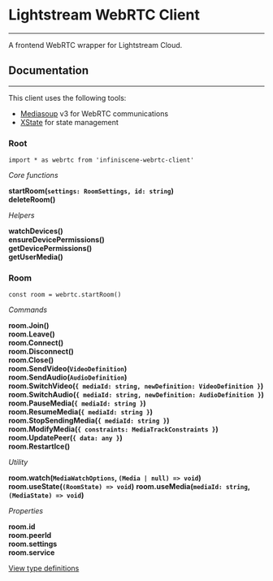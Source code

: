 # Lightstream WebRTC Client  

---

A frontend WebRTC wrapper for Lightstream Cloud.

## Documentation

---

This client uses the following tools:

- [Mediasoup](https://github.com/versatica/mediasoup/) v3 for WebRTC communications
- [XState](https://github.com/davidkpiano/xstate) for state management

### Root

`import * as webrtc from 'infiniscene-webrtc-client'`

_Core functions_

**startRoom(`settings: RoomSettings, id: string`)**  
**deleteRoom()**

_Helpers_

**watchDevices()**  
**ensureDevicePermissions()**  
**getDevicePermissions()**  
**getUserMedia()**

### Room

`const room = webrtc.startRoom()`

_Commands_

**room.Join()**  
**room.Leave()**  
**room.Connect()**  
**room.Disconnect()**  
**room.Close()**  
**room.SendVideo(`VideoDefinition`)**  
**room.SendAudio(`AudioDefinition`)**  
**room.SwitchVideo(`{ mediaId: string, newDefinition: VideoDefinition }`)**  
**room.SwitchAudio(`{ mediaId: string, newDefinition: AudioDefinition }`)**  
**room.PauseMedia(`{ mediaId: string }`)**  
**room.ResumeMedia(`{ mediaId: string }`)**  
**room.StopSendingMedia(`{ mediaId: string }`)**  
**room.ModifyMedia(`{ constraints: MediaTrackConstraints }`)**  
**room.UpdatePeer(`{ data: any }`)**  
**room.RestartIce()**

_Utility_

**room.watch(`MediaWatchOptions`, `(Media | null) => void`)**  
**room.useState(`(RoomState) => void`)**
**room.useMedia(`mediaId: string`, `(MediaState) => void`)**

_Properties_

**room.id**  
**room.peerId**  
**room.settings**  
**room.service**

[View type definitions](/src/index.ts)
